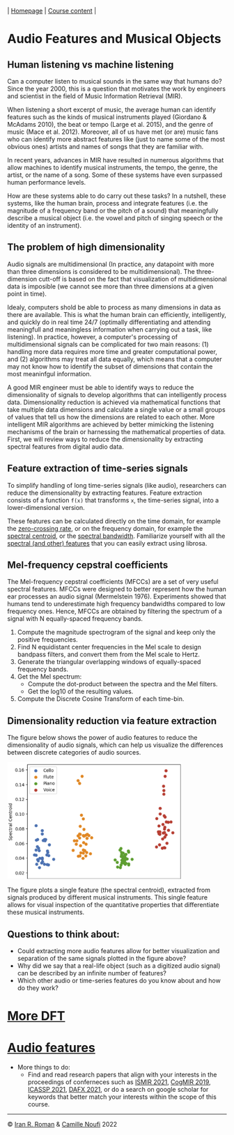 | [Homepage](https://dl4mir.github.io) | [Course content](https://dl4mir.github.io/#course-content) |

# Audio Features and Musical Objects

## Human listening vs machine listening

Can a computer listen to musical sounds in the same way that humans do? Since the year 2000, this is a question that motivates the work by engineers and scientist in the field of Music Information Retrieval (MIR).

When listening a short excerpt of music, the average human can identify features such as the kinds of musical instruments played (Giordano & McAdams 2010), the beat or tempo (Large et al. 2015), and the genre of music (Mace et al. 2012). Moreover, all of us have met (or are) music fans who can identify more abstract features like (just to name some of the most obvious ones) artists and names of songs that they are familiar with.

In recent years, advances in MIR have resulted in numerous algorithms that allow machines to identify musical instruments, the tempo, the genre, the artist, or the name of a song. Some of these systems have even surpassed human performance levels.

How are these systems able to do carry out these tasks? In a nutshell, these systems, like the human brain, process and integrate features (i.e. the magnitude of a frequency band or the pitch of a sound) that meaningfully describe a musical object (i.e. the vowel and pitch of singing speech or the identity of an instrument).


## The problem of high dimensionality 

Audio signals are multidimensional (In practice, any datapoint with more than three dimensions is considered to be multidimensional). The three-dimension cutt-off is based on the fact that visualization of multidimensional data is imposible (we cannot see more than three dimensions at a given point in time).

Idealy, computers shold be able to process as many dimensions in data as there are available. This is what the human brain can efficiently, intelligently, and quickly do in real time 24/7 (optimally differentiating and attending meaningfull and meaningless information when carrying out a task, like listening). In practice, however, a computer's processing of multidimensional signals can be complicated for two main reasons: (1) handling more data requires more time and greater computational power, and (2) algorithms may treat all data equally, which means that a computer may not know how to identify the subset of dimensions that contain the most meaninfgul information.

A good MIR engineer must be able to identify ways to reduce the dimensionality of signals to develop algorithms that can intelligently process data. Dimensionality reduction is achieved via mathematical functions that take multiple data dimensions and calculate a single value or a small groups of values that tell us how the dimensions are related to each other. More intelligent MIR algorithms are achieved by better mimicking the listening mechanisms of the brain or harnessing the mathematical properties of data. First, we will review ways to reduce the dimensionality by extracting spectral features from digital audio data.

## Feature extraction of time-series signals 

To simplify handling of long time-series signals (like audio), researchers can reduce the dimensionality by extracting features. Feature extraction consists of a function `f(x)` that transforms `x`, the time-series signal, into a lower-dimensional version. 

These features can be calculated directly on the time domain, for example the [zero-crossing rate](https://librosa.org/doc/main/generated/librosa.feature.zero_crossing_rate.html), or on the frequency domain, for example the [spectral centroid](https://librosa.org/doc/main/generated/librosa.feature.spectral_centroid.html), or the [spectral bandwidth](https://librosa.org/doc/main/generated/librosa.feature.spectral_bandwidth.html). Familiarize yourself with all the [spectral (and other) features](https://librosa.org/doc/main/feature.html#spectral-features) that you can easily extract using librosa.

## Mel-frequency cepstral coefficients

The Mel-frequency cepstral coefficients (MFCCs) are a set of very useful spectral features. MFCCs were designed to better represent how the human ear processes an audio signal (Mermelstein 1976). Experiments showed that humans tend to underestimate high frequency bandwidths compared to low frequency ones. Hence, MFCCs are obtained by filtering the spectrum of a signal with N equally-spaced frequency bands.

1. Compute the magnitude spectrogram of the signal and keep only the positive frequencies.
2. Find N equidistant center frequencies in the Mel scale to design bandpass filters, and convert them from the Mel scale to Hertz.
3. Generate the triangular overlapping windows of equally-spaced frequency bands.
4. Get the Mel spectrum: 
    * Compute the dot-product between the spectra and the Mel filters.
    * Get the log10 of the resulting values.
5. Compute the Discrete Cosine Transform of each time-bin.

## Dimensionality reduction via feature extraction

The figure below shows the power of audio features to reduce the dimensionality of audio signals, which can help us visualize the differences between discrete categories of audio sources.

<img src="../assets/centroid_instruments.png" alt="drawing" width="400"/>

The figure plots a single feature (the spectral centroid), extracted from signals produced by different musical instruments. This single feature allows for visual inspection of the quantitative properties that differentiate these musical instruments.


## Questions to think about:

* Could extracting more audio features allow for better visualization and separation of the same signals plotted in the figure above?
* Why did we say that a real-life object (such as a digitized audio signal) can be described by an infinite number of features?
* Which other audio or time-series features do you know about and how do they work?

# [More DFT](https://colab.research.google.com/github/dl4mir/assignments/blob/main/more_dft.ipynb)
# [Audio features](https://colab.research.google.com/github/dl4mir/assignments/blob/main/audio_features.ipynb)

* More things to do:
    * Find and read research papers that align with your interests in the proceedings of conferneces such as [ISMIR 2021](https://ismir2021.ismir.net/papers/), [CogMIR 2019](http://www.cogmir.org/wp-content/uploads/2019/08/CogMIR-2019-Program-Schedule.pdf), [ICASSP 2021](https://www.2021.ieeeicassp.org/2021.ieeeicassp.org/Papers/AcceptedPapers.html), [DAFX 2021](https://dafx2020.mdw.ac.at/proceedings/Proceedings_of_DAFx20in21.html), or do a search on google scholar for keywords that better match your interests within the scope of this course.

___

&copy; [Iran R. Roman](https://iranroman.github.io) & [Camille Noufi](http://camillenoufi.com) 2022

